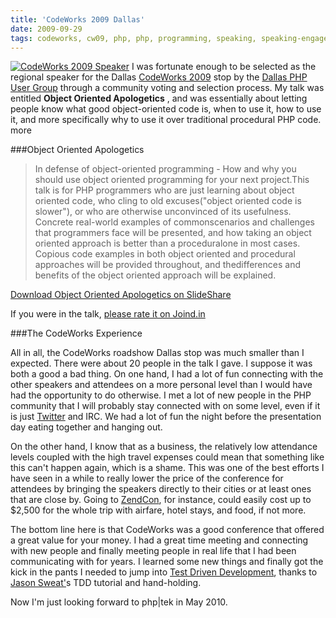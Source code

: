 ```yaml
---
title: 'CodeWorks 2009 Dallas'
date: 2009-09-29
tags: codeworks, cw09, php, php, programming, speaking, speaking-engagements
---
```


[![CodeWorks 2009 Speaker](http://www.vancelucas.com/wp-content/uploads/2009/09/CW09_Speaker.png)](http://cw.mtacon.com/schedule/speakers#vance_lucas)
I was fortunate enough to be selected as the regional speaker for the Dallas 
[CodeWorks 2009](http://cw.mtacon.com/) stop by the 
[Dallas PHP User Group](http://dallasphp.org) through a community voting and selection process. My talk was entitled 
**Object Oriented Apologetics**
, and was essentially about letting people know what good object-oriented code is, when to use it, how to use it, and more specifically 
why to use it over traditional procedural PHP code.
more

###Object Oriented Apologetics


>In defense of object-oriented programming - How and why you should use object oriented programming for your next project.This talk is for PHP programmers who are just learning about object oriented code, who cling to old excuses("object oriented code is slower"), or who are otherwise unconvinced of its usefulness. Concrete real-world examples of commonscenarios and challenges that programmers face will be presented, and how taking an object oriented approach is better than a proceduralone in most cases. Copious code examples in both object oriented and procedural approaches will be provided throughout, and thedifferences and benefits of the object oriented approach will be explained.




[Download Object Oriented Apologetics on SlideShare](http://www.slideshare.net/vlucas/object-oriented-apologetics)

If you were in the talk, 
[please rate it on Joind.in](http://joind.in/talk/view/722)

###The CodeWorks Experience

All in all, the CodeWorks roadshow Dallas stop was much smaller than I expected. There were about 20 people in the talk I gave. I suppose it was both a good a bad thing. On one hand, I had a lot of fun connecting with the other speakers and attendees on a more personal level than I would have had the opportunity to do otherwise. I met a lot of new people in the PHP community that I will probably stay connected with on some level, even if it is just 
[Twitter](http://twitter.com) and IRC. We had a lot of fun the night before the presentation day eating together and hanging out.

On the other hand, I know that as a business, the relatively low attendance levels coupled with the high travel expenses could mean that something like this can't happen again, which is a shame. This was one of the best efforts I have seen in a while to really lower the price of the conference for attendees by bringing the speakers directly to their cities or at least ones that are close by. Going to 
[ZendCon](http://www.zendcon.com), for instance, could easily cost up to $2,500 for the whole trip with airfare, hotel stays, and food, if not more.

The bottom line here is that CodeWorks was a good conference that offered a great value for your money. I had a great time meeting and connecting with new people and finally meeting people in real life that I had been communicating with for years. I learned some new things and finally got the kick in the pants I needed to jump into 
[Test Driven Development](http://en.wikipedia.org/wiki/Test-driven_development), thanks to 
[Jason Sweat'](http://blog.casey-sweat.us/)s TDD tutorial and hand-holding.

Now I'm just looking forward to php|tek in May 2010.